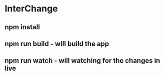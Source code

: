 # InterChange
## npm install
## npm run build - will build the app
## npm run watch - will watching for the changes in live
